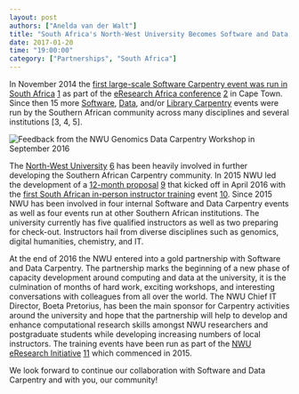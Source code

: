 ```yaml
---
layout: post
authors: ["Anelda van der Walt"]
title: "South Africa's North-West University Becomes Software and Data Carpentry’s first African Partner"
date: 2017-01-20
time: "19:00:00"
category: ["Partnerships", "South Africa"]
---
```


In November 2014 the [first large-scale Software Carpentry event was run in South Africa](https://software-carpentry.org/blog/2014/12/cape-town-swc.html) [1] as part of the [eResearch Africa conference](http://eresearch.ac.za/) [2] in Cape Town.  Since then 15 more [Software]( https://software-carpentry.org/blog/2016/01/a-year-of-swc-in-south-africa.html), [Data](http://www.datacarpentry.org/blog/genomics-nwu/), and/or [Library Carpentry](https://cmacdonell.github.io/2016-08-25-CSIR/) events were run by the Southern African community across many disciplines and several institutions [3, 4, 5].

![Feedback from the NWU Genomics Data Carpentry Workshop in September 2016]({{site.baseurl}}/_posts/2017/01/Feedback-SA-DC-Genomics.png)

The [North-West University](http://www.nwu.ac.za) [6] has been heavily involved in further developing the Southern African Carpentry community. In 2015 NWU led the development of a [12-month proposal](https://figshare.com/articles/A_Programme_for_the_Development_of_Computational_and_Digital_Research_Capacity_in_South_Africa_and_Africa_-_phase_1/3382168) [9] that kicked off in April 2016 with the [first South African in-person instructor training](https://software-carpentry.org/blog/2016/04/south-africa-instructor-training.html) event [10]. Since 2015 NWU has been involved in four internal Software and Data Carpentry events as well as four events run at other Southern African institutions. The university currently has five qualified instructors as well as two preparing for check-out. Instructors hail from diverse disciplines such as genomics, digital humanities, chemistry, and IT.

At the end of 2016 the NWU entered into a gold partnership with Software and Data Carpentry.  The partnership marks the beginning of a new phase of capacity development around computing and data at the university, it is the culmination of months of hard work, exciting workshops, and interesting conversations with colleagues from all over the world.  The NWU Chief IT Director, Boeta Pretorius, has been the main sponsor for Carpentry activities around the university and hope that the partnership will help to develop and enhance computational research skills amongst NWU researchers and postgraduate students while developing increasing numbers of local instructors. The training events have been run as part of the [NWU eResearch Initiative](http://www.nwu.ac.za/eresearch) [11] which commenced in 2015.

We look forward to continue our collaboration with Software and Data Carpentry and with you, our community!

[1]: [https://software-carpentry.org/blog/2014/12/cape-town-swc.html]
[2]: [http://eresearch.ac.za/]
[3]: [https://software-carpentry.org/blog/2016/01/a-year-of-swc-in-south-africa.html]
[4]: [http://www.datacarpentry.org/blog/genomics-nwu/]
[5]: [https://cmacdonell.github.io/2016-08-25-CSIR/]
[6]: [http://www.nwu.ac.za]

[9]: [https://figshare.com/articles/A_Programme_for_the_Development_of_Computational_and_Digital_Research_Capacity_in_South_Africa_and_Africa_-_phase_1/3382168]
[10]: [https://software-carpentry.org/blog/2016/04/south-africa-instructor-training.html]
[11]: [http://www.nwu.ac.za/eresearch]
